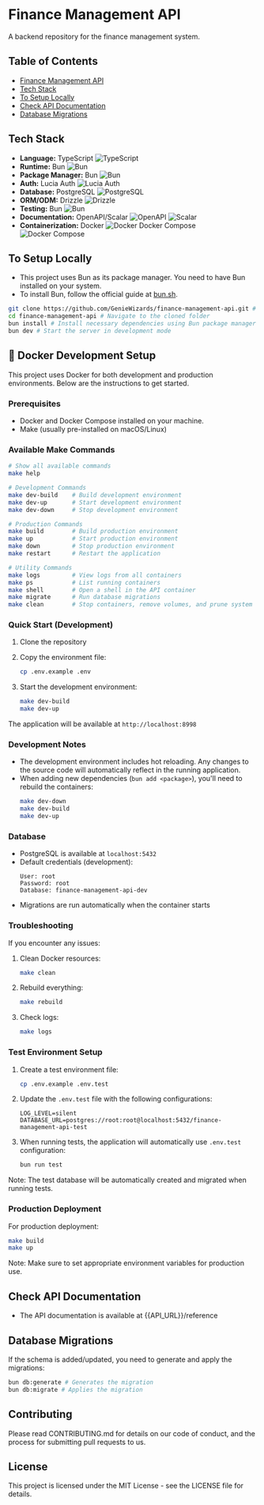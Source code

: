 # Finance Management API

A backend repository for the finance management system.

## Table of Contents

- [Finance Management API](#finance-management-api)
- [Tech Stack](#tech-stack)
- [To Setup Locally](#to-setup-locally)
- [Check API Documentation](#check-api-documentation)
- [Database Migrations](#database-migrations)

## Tech Stack

- **Language:** TypeScript ![TypeScript](https://img.shields.io/badge/TypeScript-007ACC?style=flat&logo=typescript&logoColor=white)
- **Runtime:** Bun ![Bun](https://img.shields.io/badge/Bun-000000?style=flat&logo=bun&logoColor=white)
- **Package Manager:** Bun ![Bun](https://img.shields.io/badge/Bun-000000?style=flat&logo=bun&logoColor=white)
- **Auth:** Lucia Auth ![Lucia Auth](https://img.shields.io/badge/Lucia_Auth-4B8BBE?style=flat&logo=auth0&logoColor=white)
- **Database:** PostgreSQL ![PostgreSQL](https://img.shields.io/badge/PostgreSQL-316192?style=flat&logo=postgresql&logoColor=white)
- **ORM/ODM:** Drizzle ![Drizzle](https://img.shields.io/badge/Drizzle-000000?style=flat&logo=drizzle&logoColor=white)
- **Testing:** Bun ![Bun](https://img.shields.io/badge/Bun-000000?style=flat&logo=bun&logoColor=white)
- **Documentation:** OpenAPI/Scalar ![OpenAPI](https://img.shields.io/badge/OpenAPI-6BA539?style=flat&logo=openapi-initiative&logoColor=white) ![Scalar](https://img.shields.io/badge/Scalar-000000?style=flat&logo=scalar&logoColor=white)
- **Containerization:** Docker ![Docker](https://img.shields.io/badge/Docker-2496ED?style=flat&logo=docker&logoColor=white) Docker Compose ![Docker Compose](https://img.shields.io/badge/Docker_Compose-2496ED?style=flat&logo=docker&logoColor=white)

## To Setup Locally

- This project uses Bun as its package manager. You need to have Bun installed on your system.
- To install Bun, follow the official guide at [bun.sh](https://bun.sh).

```bash
git clone https://github.com/GenieWizards/finance-management-api.git # Clone the repo
cd finance-management-api # Navigate to the cloned folder
bun install # Install necessary dependencies using Bun package manager
bun dev # Start the server in development mode
```

## 🐳 Docker Development Setup

This project uses Docker for both development and production environments. Below are the instructions to get started.

### Prerequisites

- Docker and Docker Compose installed on your machine.
- Make (usually pre-installed on macOS/Linux)

### Available Make Commands

```bash
# Show all available commands
make help

# Development Commands
make dev-build    # Build development environment
make dev-up       # Start development environment
make dev-down     # Stop development environment

# Production Commands
make build        # Build production environment
make up           # Start production environment
make down         # Stop production environment
make restart      # Restart the application

# Utility Commands
make logs         # View logs from all containers
make ps           # List running containers
make shell        # Open a shell in the API container
make migrate      # Run database migrations
make clean        # Stop containers, remove volumes, and prune system
```

### Quick Start (Development)

1. Clone the repository
2. Copy the environment file:

   ```bash
   cp .env.example .env
   ```

3. Start the development environment:
   ```bash
   make dev-build
   make dev-up
   ```

The application will be available at `http://localhost:8998`

### Development Notes

- The development environment includes hot reloading. Any changes to the source code will automatically reflect in the running application.
- When adding new dependencies (`bun add <package>`), you'll need to rebuild the containers:
  ```bash
  make dev-down
  make dev-build
  make dev-up
  ```

### Database

- PostgreSQL is available at `localhost:5432`
- Default credentials (development):
  ```
  User: root
  Password: root
  Database: finance-management-api-dev
  ```
- Migrations are run automatically when the container starts

### Troubleshooting

If you encounter any issues:

1. Clean Docker resources:

   ```bash
   make clean
   ```

2. Rebuild everything:

   ```bash
   make rebuild
   ```

3. Check logs:
   ```bash
   make logs
   ```

### Test Environment Setup

1. Create a test environment file:

   ```bash
   cp .env.example .env.test
   ```

2. Update the `.env.test` file with the following configurations:

   ```env
   LOG_LEVEL=silent
   DATABASE_URL=postgres://root:root@localhost:5432/finance-management-api-test
   ```

3. When running tests, the application will automatically use `.env.test` configuration:
   ```bash
   bun run test
   ```

Note: The test database will be automatically created and migrated when running tests.

### Production Deployment

For production deployment:

```bash
make build
make up
```

Note: Make sure to set appropriate environment variables for production use.

## Check API Documentation

- The API documentation is available at {{API_URL}}/reference

## Database Migrations

If the schema is added/updated, you need to generate and apply the migrations:

```bash
bun db:generate # Generates the migration
bun db:migrate # Applies the migration
```

## Contributing

Please read CONTRIBUTING.md for details on our code of conduct, and the process for submitting pull requests to us.

## License

This project is licensed under the MIT License - see the LICENSE file for details.
